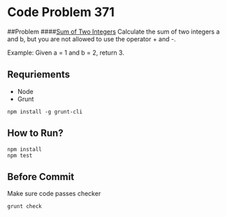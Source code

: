 # Code Problem 371

##Problem
####[Sum of Two Integers](https://leetcode.com/problems/sum-of-two-integers/)
Calculate the sum of two integers a and b, but you are not allowed to use the operator + and -.

Example:
Given a = 1 and b = 2, return 3.

## Requriements
- Node
- Grunt
```
npm install -g grunt-cli
```

## How to Run?
```
npm install
npm test
```

## Before Commit
Make sure code passes checker
```
grunt check
```
